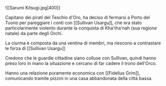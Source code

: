 ![[Sarumi Kitsugi.jpg|400]]

Capitano dei pirati del Teschio d'Oro, ha deciso di fermarsi a Porto del Tuono per pareggiare i conti con [[Sullivan Usargu]], che era stato particolarmente violento durante la conquista di Kha'tha'nah (sua regione natale) da parte degli Orchi.

La ciurma è composta da una ventina di membri, ma riescono a contrastare le forza di [[Sullivan Usargu]]

Credono che le guardie cittadine siano colluse con Sullivan, quindi hanno preso loro in mano la situazione e cercano di far cadere il trono dell'Orco.

Hanno una relazione puramente economica con [[Fidelius Grim]], comunicando tramite pizzini in una casa abbandonata della città bassa.